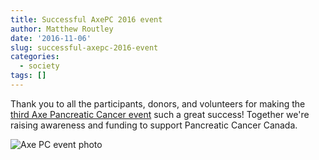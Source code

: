 ```yaml
---
title: Successful AxePC 2016 event
author: Matthew Routley
date: '2016-11-06'
slug: successful-axepc-2016-event
categories:
  - society
tags: []
---
```


Thank you to all the participants, donors, and volunteers for making the [third Axe Pancreatic Cancer event](http://www.pancreaticcancercanada.ca/site/Calendar?id=105641&view=Detail) such a great success! Together we're raising awareness and funding to support Pancreatic Cancer Canada.

![Axe PC event photo](/images/axepc_2016_event_photo.jpg)